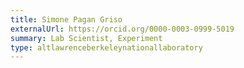 ```yaml
---
title: Simone Pagan Griso
externalUrl: https://orcid.org/0000-0003-0999-5019
summary: Lab Scientist, Experiment
type: altlawrenceberkeleynationallaboratory
---
```

